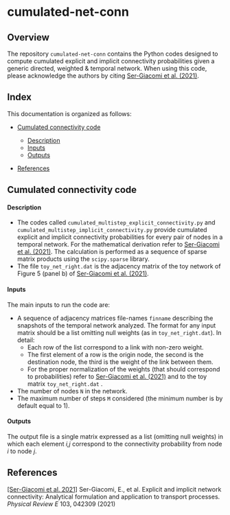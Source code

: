 # cumulated-net-conn

## Overview

The repository `cumulated-net-conn` contains the Python codes designed to compute cumulated explicit and implicit connectivity probabilities given a generic  directed, weighted & temporal network. When using this code, please acknowledge the authors by citing  [Ser-Giacomi et al. (2021)](#references).



## Index
This documentation is organized as follows:

- [Cumulated connectivity code](#cumulated-connectivity-code)
	- [Description](#description)
	- [Inputs](#inputs)
	- [Outputs](#outputs)
	
- [References](#references)



## Cumulated connectivity code

#### Description

- The codes called `cumulated_multistep_explicit_connectivity.py` and `cumulated_multistep_implicit_connectivity.py` provide cumulated explicit and implicit connectivity probabilities for every pair of nodes in a temporal network. For the mathematical derivation refer to [Ser-Giacomi et al. (2021)](#references). The calculation is performed as a sequence of sparse matrix products using the `scipy.sparse` library. 
- The file `toy_net_right.dat` is the adjacency matrix of the toy network of Figure 5 (panel b) of [Ser-Giacomi et al. (2021)](#references). 

#### Inputs

The main inputs to run the code are:

- A sequence of adjacency matrices file-names `finname` describing the snapshots of the temporal network analyzed. The format for any input matrix should be a list  omitting null weights (as in `toy_net_right.dat`). In detail:
	- Each row of the list correspond to a link with non-zero weight.
	- The first element of a row is the origin node, the second is the destination node, the third is the weight of the link between them.
	- For the proper normalization of the weights (that should correspond to probabilities) refer to [Ser-Giacomi et al. (2021)](#references) and to the toy matrix `toy_net_right.dat` .
- The number of nodes `N` in the network.
- The maximum number of steps `M` considered (the minimum number is by default equal to 1).


#### Outputs

The output file is a single matrix expressed as a list (omitting null weights) in which each element *i,j* correspond to the connectivity probability from node *i* to node *j*.



## References

[[Ser-Giacomi et al. 2021]](https://journals.aps.org/pre/abstract/10.1103/PhysRevE.103.042309) Ser-Giacomi, E., et al. Explicit and implicit network connectivity: Analytical formulation and application to transport processes. *Physical Review E* 103, 042309 (2021)




